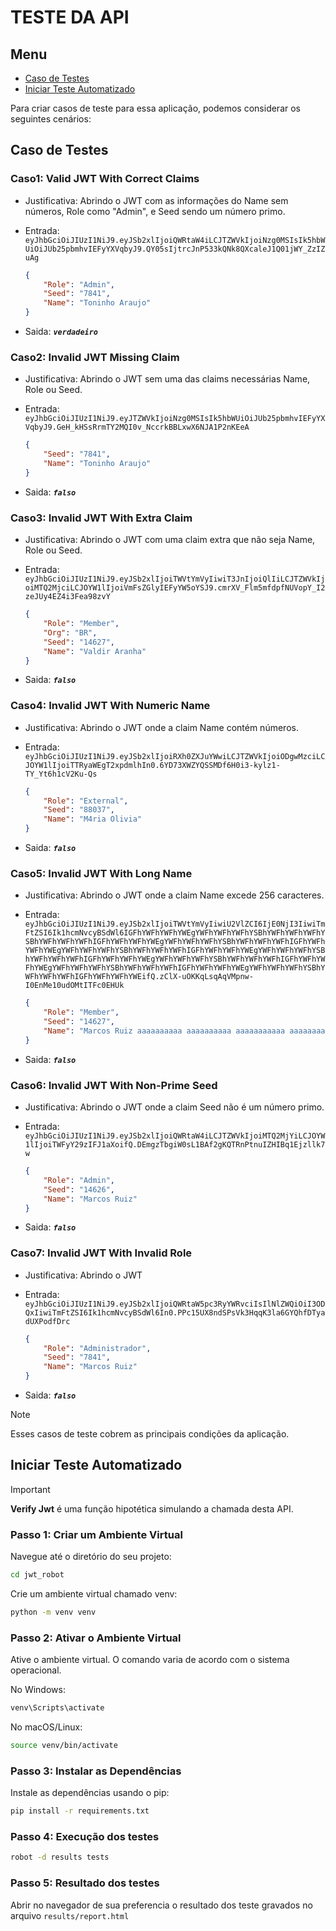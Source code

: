 # TESTE DA API

## Menu

- [Caso de Testes](#caso-de-testes)
- [Iniciar Teste Automatizado](#iniciar-teste-automatizado)

Para criar casos de teste para essa aplicação, podemos considerar os seguintes cenários:


## Caso de Testes

### Caso1: Valid JWT With Correct Claims
- Justificativa: Abrindo o JWT com as informações do Name sem números, Role como "Admin", e Seed sendo um número primo.

- Entrada:
`eyJhbGciOiJIUzI1NiJ9.eyJSb2xlIjoiQWRtaW4iLCJTZWVkIjoiNzg0MSIsIk5hbWUiOiJUb25pbmhvIEFyYXVqbyJ9.QY05sIjtrcJnP533kQNk8QXcaleJ1Q01jWY_ZzIZuAg`
    ```json
    {
        "Role": "Admin",
        "Seed": "7841",
        "Name": "Toninho Araujo"
    }
    ```
 - Saida: ***`verdadeiro`***
  

### Caso2: Invalid JWT Missing Claim
- Justificativa: Abrindo o JWT sem uma das claims necessárias Name, Role ou Seed.

- Entrada:
`eyJhbGciOiJIUzI1NiJ9.eyJTZWVkIjoiNzg0MSIsIk5hbWUiOiJUb25pbmhvIEFyYXVqbyJ9.GeH_kHSsRrmTY2MQI0v_NccrkBBLxwX6NJA1P2nKEeA`
    ```json
    {
        "Seed": "7841", 
        "Name": "Toninho Araujo"
    }
    ```
- Saida: ***`falso`***

 
### Caso3: Invalid JWT With Extra Claim
- Justificativa: Abrindo o JWT com uma claim extra que não seja Name, Role ou Seed.

- Entrada:
`eyJhbGciOiJIUzI1NiJ9.eyJSb2xlIjoiTWVtYmVyIiwiT3JnIjoiQlIiLCJTZWVkIjoiMTQ2MjciLCJOYW1lIjoiVmFsZGlyIEFyYW5oYSJ9.cmrXV_Flm5mfdpfNUVopY_I2zeJUy4EZ4i3Fea98zvY`    
    ```json
    {
        "Role": "Member",
        "Org": "BR",
        "Seed": "14627",
        "Name": "Valdir Aranha"
    }
    ```
- Saida: ***`falso`***


### Caso4: Invalid JWT With Numeric Name
- Justificativa: Abrindo o JWT onde a claim Name contém números.

- Entrada:
`eyJhbGciOiJIUzI1NiJ9.eyJSb2xlIjoiRXh0ZXJuYWwiLCJTZWVkIjoiODgwMzciLCJOYW1lIjoiTTRyaWEgT2xpdmlhIn0.6YD73XWZYQSSMDf6H0i3-kylz1-TY_Yt6h1cV2Ku-Qs`
    ```json
    {
        "Role": "External",
        "Seed": "88037",
        "Name": "M4ria Olivia"
    }
    ```
- Saida: ***`falso`***


### Caso5: Invalid JWT With Long Name
- Justificativa: Abrindo o JWT onde a claim Name excede 256 caracteres.

- Entrada:
`eyJhbGciOiJIUzI1NiJ9.eyJSb2xlIjoiTWVtYmVyIiwiU2VlZCI6IjE0NjI3IiwiTmFtZSI6Ik1hcmNvcyBSdWl6IGFhYWFhYWFhYWEgYWFhYWFhYWFhYSBhYWFhYWFhYWFhYSBhYWFhYWFhYWFhIGFhYWFhYWFhYWEgYWFhYWFhYWFhYSBhYWFhYWFhYWFhIGFhYWFhYWFhYWEgYWFhYWFhYWFhYSBhYWFhYWFhYWFhIGFhYWFhYWFhYWEgYWFhYWFhYWFhYSBhYWFhYWFhYWFhIGFhYWFhYWFhYWEgYWFhYWFhYWFhYSBhYWFhYWFhYWFhIGFhYWFhYWFhYWEgYWFhYWFhYWFhYSBhYWFhYWFhYWFhIGFhYWFhYWFhYWEgYWFhYWFhYWFhYSBhYWFhYWFhYWFhIGFhYWFhYWFhYWEifQ.zClX-uOKKqLsqAqVMpnw-I0EnMe10udOMtITFc0EHUk`
    ```json
    {
        "Role": "Member",
        "Seed": "14627",
        "Name": "Marcos Ruiz aaaaaaaaaa aaaaaaaaaa aaaaaaaaaaa aaaaaaaaaa aaaaaaaaaa aaaaaaaaaa aaaaaaaaaa aaaaaaaaaa aaaaaaaaaa aaaaaaaaaa aaaaaaaaaa aaaaaaaaaa aaaaaaaaaa aaaaaaaaaa aaaaaaaaaa aaaaaaaaaa aaaaaaaaaa aaaaaaaaaa aaaaaaaaaa aaaaaaaaaa aaaaaaaaaa aaaaaaaaaa aaaaaaaaaa"
    }
    ```
- Saida: ***`falso`***


### Caso6: Invalid JWT With Non-Prime Seed
- Justificativa: Abrindo o JWT onde a claim Seed não é um número primo.

- Entrada:
`eyJhbGciOiJIUzI1NiJ9.eyJSb2xlIjoiQWRtaW4iLCJTZWVkIjoiMTQ2MjYiLCJOYW1lIjoiTWFyY29zIFJ1aXoifQ.DEmgzTbgiW0sL1BAf2gKQTRnPtnuIZHIBq1Ejzllk7w`
    ```json
    {
        "Role": "Admin",
        "Seed": "14626",
        "Name": "Marcos Ruiz"
    }
    ```
- Saida: ***`falso`***


### Caso7: Invalid JWT With Invalid Role
- Justificativa: Abrindo o JWT

- Entrada:
`eyJhbGciOiJIUzI1NiJ9.eyJSb2xlIjoiQWRtaW5pc3RyYWRvciIsIlNlZWQiOiI3ODQxIiwiTmFtZSI6Ik1hcmNvcyBSdWl6In0.PPc15UX8ndSPsVk3HqqK3la6GYQhfDTyadUXPodfDrc`
    ```json
    {
        "Role": "Administrador",
        "Seed": "7841",
        "Name": "Marcos Ruiz"
    }
    ```
- Saida: ***`falso`***


> [!NOTE] 
> Esses casos de teste cobrem as principais condições da aplicação.


## Iniciar Teste Automatizado
> [!IMPORTANT]
>**Verify Jwt** é uma função hipotética simulando a chamada desta API. 

### Passo 1: Criar um Ambiente Virtual
Navegue até o diretório do seu projeto:
```bash
cd jwt_robot
```
Crie um ambiente virtual chamado venv:
```bash
python -m venv venv
```
### Passo 2: Ativar o Ambiente Virtual
Ative o ambiente virtual. O comando varia de acordo com o sistema operacional.

No Windows:
```bash
venv\Scripts\activate
```
No macOS/Linux:
```bash
source venv/bin/activate
```
### Passo 3: Instalar as Dependências
Instale as dependências usando o pip:
```bash
pip install -r requirements.txt
```

### Passo 4: Execução dos testes
```bash
robot -d results tests
```

### Passo 5: Resultado dos testes

Abrir no navegador de sua preferencia o resultado dos teste gravados no arquivo `results/report.html`